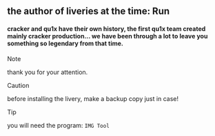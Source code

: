 
## the author of liveries at the time: Run
#### cracker and qu1x have their own history, the first qu1x team created mainly cracker production... we have been through a lot to leave you something so legendary from that time. 

> [!NOTE]
> thank you for your attention.

> [!CAUTION] 
> before installing the livery, make a backup copy just in case!

> [!TIP]
> you will need the program: `IMG Tool`